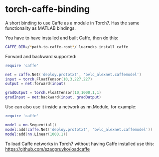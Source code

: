 torch-caffe-binding
===================

A short binding to use Caffe as a module in Torch7. Has the same functionality as MATLAB bindings.

You have to have installed and built Caffe, then do this:

```bash
CAFFE_DIR=/*path-to-caffe-root*/ luarocks install caffe
```

Forward and backward supported:

```lua
require 'caffe'

net = caffe.Net('deploy.prototxt', 'bvlc_alexnet.caffemodel')
input = torch.FloatTensor(10,3,227,227)
output = net:forward(input)

gradOutput = torch.FloatTensor(10,1000,1,1)
gradInput = net:backward(input, gradOutput)
```

Use can also use it inside a network as nn.Module, for example:

```lua
require 'caffe'

model = nn.Sequential()
model:add(caffe.Net('deploy.prototxt', 'bvlc_alexnet.caffemodel'))
model:add(nn.Linear(1000,1))
```

To load Caffe networks in Torch7 without having Caffe installed use this:
https://github.com/szagoruyko/loadcaffe
